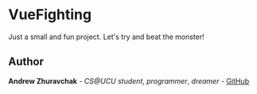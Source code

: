 # VueFighting

Just a small and fun project. Let's try and beat the monster!

## Author
**Andrew Zhuravchak** - *CS@UCU student*, *programmer*, *dreamer* - [GitHub](https://github.com/Retsediv)
